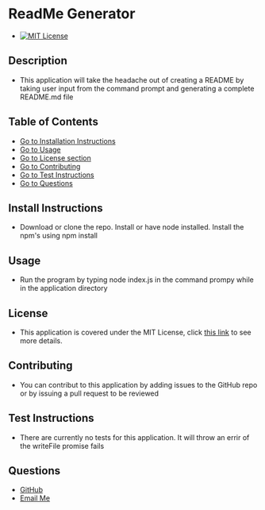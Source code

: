 # ReadMe Generator
- [![MIT License](https://img.shields.io/badge/License-MIT%20License-green)](https://opensource.org/licenses/MIT)
## Description
- This application will take the headache out of creating a README by taking user input from the command prompt and generating a complete README.md file
## Table of Contents
- [Go to Installation Instructions](#install-instructions)
- [Go to Usage](#usage)
- [Go to License section](#license)
- [Go to Contributing](#contributing)
- [Go to Test Instructions](#test-instructions)
- [Go to Questions](#questions)
## Install Instructions
- Download or clone the repo. Install or have node installed. Install the npm's using npm install
## Usage
- Run the program by typing node index.js in the command prompy while in the application directory
## License
- This application is covered under the MIT License, click [this link](https://opensource.org/licenses/MIT) to see more details.
## Contributing
- You can contribut to this application by adding issues to the GitHub repo or by issuing a pull request to be reviewed
## Test Instructions
- There are currently no tests for this application. It will throw an errir of the writeFile promise fails
## Questions
- [GitHub](https://github.com/SteveB29)
- [Email Me](mailto:steven.bendrick@gmail.com)